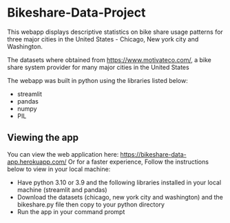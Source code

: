 # Bikeshare-Data-Project

This webapp displays descriptive statistics on bike share usage patterns for three major cities in the United States - Chicago, New york city and Washington.

The datasets where obtained from https://www.motivateco.com/, a bike share system provider for many major cities in the United States

The webapp was built in python using the libraries listed below:
  - streamlit
  - pandas
  - numpy
  - PIL
  
## Viewing the app
You can view the web application here: https://bikeshare-data-app.herokuapp.com/
Or for a faster experience, Follow the instructions below to view in your local machine:


- Have python 3.10 or 3.9 and the following libraries installed in your local machine (streamlit and pandas)
- Download the datasets (chicago, new york city and washington) and the bikeshare.py file then copy to your python directory
- Run the app in your command prompt

